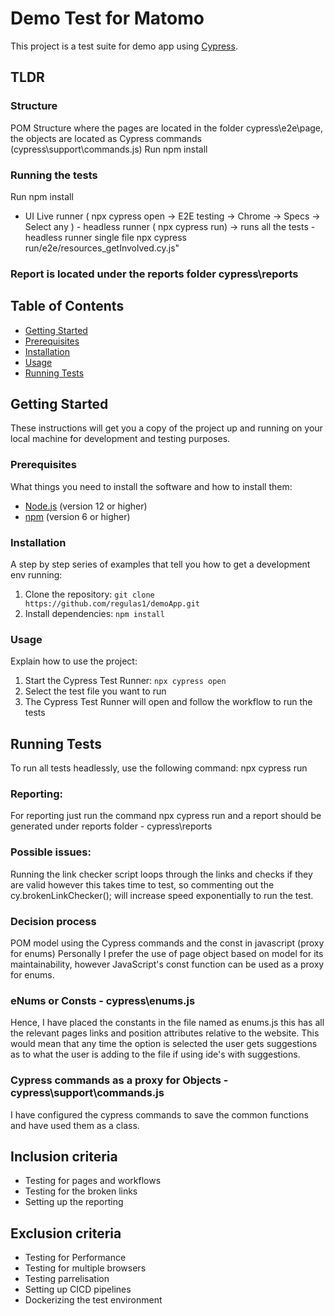 # Demo Test for Matomo

This project is a test suite for demo app using [Cypress](https://www.cypress.io/).

## TLDR
### Structure
 POM Structure where the pages are located in the folder cypress\e2e\page, the objects are located as Cypress commands (cypress\support\commands.js)
Run npm install

### Running the tests 
Run npm install
- UI Live runner ( npx cypress open -> E2E testing -> Chrome -> Specs -> Select any )
                  - headless runner ( npx cypress run) -> runs all the tests 
                  - headless runner single file npx cypress run/e2e/resources_getInvolved.cy.js"
                
### Report is located under the reports folder cypress\reports

## Table of Contents

- [Getting Started](#getting-started)
- [Prerequisites](#prerequisites)
- [Installation](#installation)
- [Usage](#usage)
- [Running Tests](#running-tests)

## Getting Started

These instructions will get you a copy of the project up and running on your local machine for development and testing purposes.

### Prerequisites

What things you need to install the software and how to install them:

- [Node.js](https://nodejs.org/en/) (version 12 or higher)
- [npm](https://www.npmjs.com/) (version 6 or higher)

### Installation

A step by step series of examples that tell you how to get a development env running:

1. Clone the repository: `git clone https://github.com/regulas1/demoApp.git`
2. Install dependencies: `npm install`

### Usage

Explain how to use the project:

1. Start the Cypress Test Runner: `npx cypress open`
2. Select the test file you want to run
3. The Cypress Test Runner will open and follow the workflow to run the tests 

## Running Tests

To run all tests headlessly, use the following command:
npx cypress run 

### Reporting: 
For reporting just run the command npx cypress run  and a report should be generated 
under reports folder -  cypress\reports

### Possible issues: 
Running the link checker script loops through the links and checks if they are valid 
however this takes time to test, so commenting out the     cy.brokenLinkChecker(); will 
increase speed exponentially to run the test.

### Decision process
POM model using the Cypress commands and the const in javascript (proxy for enums)
Personally I prefer the use of page object based on model for its maintainability, 
however JavaScript's const function can be used as a proxy for enums. 

###  eNums or Consts  - cypress\enums.js
Hence, I have placed the constants in the file named as enums.js this has all the relevant 
pages links and position attributes relative to the website.
This would mean that any time the option is selected the user gets suggestions as to what the user
is adding to the file if using ide's with suggestions.

###  Cypress commands as a proxy for Objects - cypress\support\commands.js
I have configured the cypress commands to save the common functions and have used them as a class. 

## Inclusion criteria
- Testing for pages and workflows 
- Testing for the broken links
- Setting up the reporting 

## Exclusion criteria
- Testing for Performance
- Testing for multiple browsers
- Testing parrelisation
- Setting up CICD pipelines
- Dockerizing the test environment
